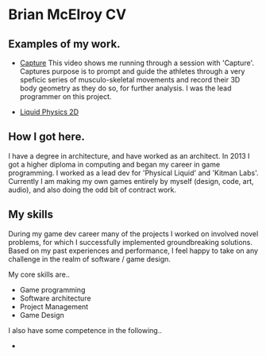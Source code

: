 # Brian McElroy CV

## Examples of my work.

* [Capture](https://youtu.be/30xvRLjY0jU)
This video shows me running through a session with 'Capture'.
Captures purpose is to prompt and guide the athletes through a very speficic series of musculo-skeletal movements and record their 3D body geometry as they do so, for further analysis.
I was the lead programmer on this project.

* [Liquid Physics 2D](https://youtu.be/30xvRLjY0jU)

## How I got here.

I have a degree in architecture, and have worked as an architect.
In 2013 I got a higher diploma in computing and began my career in game programming.
I worked as a lead dev for 'Physical Liquid' and  'Kitman Labs'.
Currently I am making my own games entirely by myself (design, code, art, audio), and also doing the odd bit of contract work. 

## My skills

During my game dev career many of the projects I worked on involved novel problems, for which I successfully implemented groundbreaking solutions. Based on my past experiences and performance, I feel happy to take on any challenge in the realm of software / game design.

My core skills are..

* Game programming
* Software architecture
* Project Management
* Game Design

I also have some competence in the following..

*